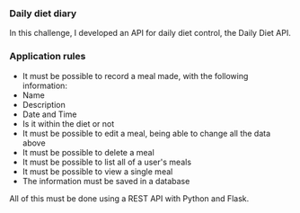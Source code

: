 ### Daily diet diary

In this challenge, I developed an API for daily diet control, the Daily Diet API.

### Application rules

- It must be possible to record a meal made, with the following information:
- Name
- Description
- Date and Time
- Is it within the diet or not
- It must be possible to edit a meal, being able to change all the data above
- It must be possible to delete a meal
- It must be possible to list all of a user's meals
- It must be possible to view a single meal
- The information must be saved in a database

All of this must be done using a REST API with Python and Flask.

